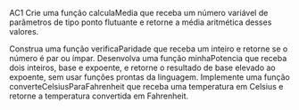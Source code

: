 AC1
Crie uma função calculaMedia que receba um número variável de parâmetros de tipo ponto flutuante e retorne a média aritmética desses valores.

Construa uma função verificaParidade que receba um inteiro e retorne se o número é par ou ímpar.
Desenvolva uma função minhaPotencia que receba dois inteiros, base e expoente, e retorne o resultado de base elevado ao expoente, sem usar funções prontas da linguagem.
Implemente uma função converteCelsiusParaFahrenheit que receba uma temperatura em Celsius e retorne a temperatura convertida em Fahrenheit.
